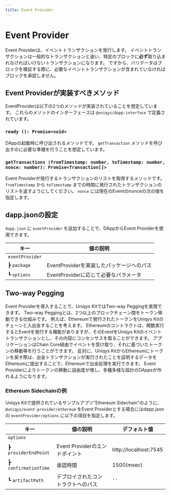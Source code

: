 ```yaml
---
title: Event Provider
---
```


# Event Provider

Event Providerは、イベントトランザクションを発行します。
イベントトランザクションは一般的なトランザクションと違い、特定のブロックに**必ず**取り込まれなければいけないトランザクションになります。
ですから、バリデータはブロックを検証する際に、必要なイベントトランザクションが含まれていなければブロックを承認しません。

## Event Providerが実装すべきメソッド
EventProviderは以下の2つのメソッドが実装されていることを想定しています。
これらのメソッドのインターフェースは `@uniqys/dapp-interface` で定義されています。

### `ready (): Promise<void>`
DAppの起動時に呼び出されるメソッドです。
`getTransaction` メソッドを呼び出すのに必要な準備を行うことを想定しています。

### `getTransactions (fromTimestamp: number, toTimestamp: number, nonce: number): Promise<Transaction[]>`
Event Providerが発行するトランザクションのリストを取得するメソッドです。
`fromTimestamp` から `toTimestamp` までの時間に発行されたトランザクションのリストを返すようにしてください。
`nonce` には現在のEventのnonceの次の値を指定します。

## dapp.jsonの設定
`dapp.json` に `eventProvider` を追加することで、DAppからEvent Providerを使用できます。

| キー | 値の説明 |
| --- | --- |
| `eventProvider` |  |
| ┣ `package` | EventProviderを実装したパッケージへのパス |
| ┗ `options` | EventProviderに応じて必要なパラメータ |

## Two-way Pegging

Event Providerを導入することで、Uniqys KitではTwo-way Peggingを実現できます。
Two-way Peggingとは、2つ以上のブロックチェーン間をトークン移動できる仕組みです。
例えば、Ethereumで発行されたトークンをUniqys Kitのチェーンと入出金することを考えます。
Ethereumのコントラクトは、関数実行するとEventを発行する機能がありますが、そのEventをUniqys Kitのイベントトランザクションとし、その内容にコンセンサスを取ることができます。
アプリケーションはChain Core経由でイベントを受け取り、それに基づいたトークンの移動等を行うことができます。
反対に、Uniqys KitからEthereumにトークンを戻す際は、出金トランザクションが実行されたことを証明するデータをEthereumに提出することで、Ethereumで出金処理を実行できます。
Event Providerによりトークンの移動に自由度が増し、多種多様な設計のDAppsが作れるようになります。

### Ethereum Sidechainの例
Uniqys Kitで提供されているサンプルアプリ"Ethereum Sidechain"のように、 `@uniqys/event-provider/ethereum` をEvent Providerとする場合にはdapp.jsonの `eventProvider/options` に以下の項目を指定します。

| キー | 値の説明 | デフォルト値 |
| --- | --- | --- |
| `options` |  |  |
| ┣ `providerEndPoint` | Event Providerのエンドポイント | http://localhost:7545 |
| ┣ `confirmationTime` | 承認時間 | 1500(msec) |
| ┗ `artifactPath` | デプロイされたコントラクトへのパス | `''` |
